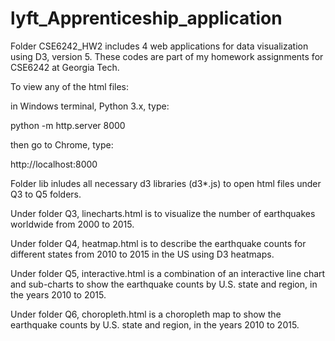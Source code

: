 # lyft_Apprenticeship_application
Folder CSE6242_HW2 includes 4 web applications for data visualization using D3, version 5. These codes are part of my homework assignments for CSE6242 at Georgia Tech.

To view any of the html files:

  in Windows terminal, Python 3.x, type:
  
  python -m http.server 8000
  
  then go to Chrome, type:
  
  http://localhost:8000

Folder lib inludes all necessary d3 libraries (d3*.js) to open html files under Q3 to Q5 folders.  

Under folder Q3, linecharts.html is to visualize the number of earthquakes worldwide from 2000 to 2015. 

Under folder Q4, heatmap.html is to describe the earthquake counts for different states from 2010 to 2015 in the US using D3 heatmaps.

Under folder Q5, interactive.html is a combination of an interactive line chart and sub-charts to show the earthquake counts by U.S. state and region, in the years 2010 to 2015.

Under folder Q6, choropleth.html is a choropleth map to show the earthquake counts by U.S. state and region, in the years 2010 to 2015.
